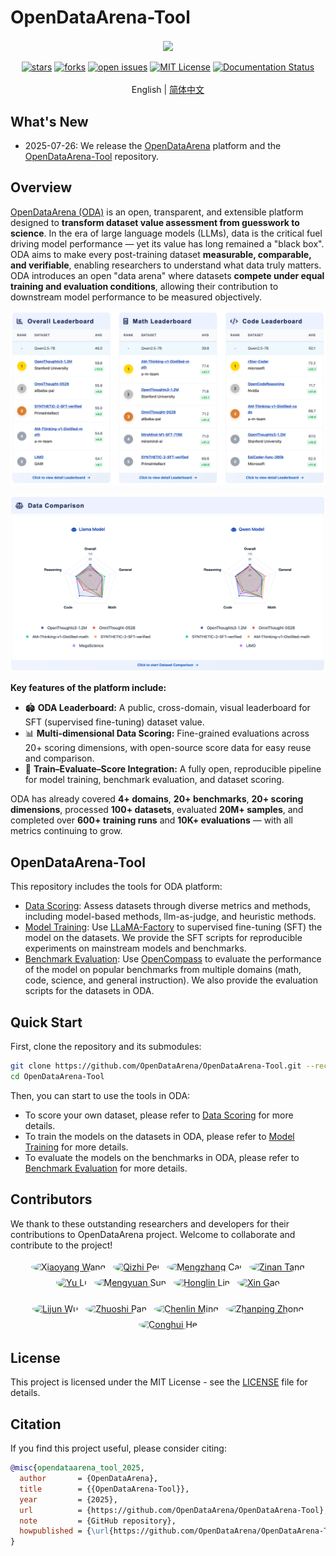# OpenDataArena-Tool

<p align="center">
  <img src="docs/imgs/OpenDataArena.svg" width="300px" style="vertical-align:middle;">
  <br />
  <br />
  <a href="https://github.com/OpenDataArena/OpenDataArena-Tool"><img alt="stars" src="https://img.shields.io/github/stars/OpenDataArena/OpenDataArena-Tool" /></a>
  <a href="https://github.com/OpenDataArena/OpenDataArena-Tool"><img alt="forks" src="https://img.shields.io/github/forks/OpenDataArena/OpenDataArena-Tool" /></a>
  <a href="https://github.com/OpenDataArena/OpenDataArena-Tool/issues"><img alt="open issues" src="https://img.shields.io/github/issues-raw/OpenDataArena/OpenDataArena-Tool" /></a>
  <a href="https://github.com/OpenDataArena/OpenDataArena-Tool/blob/main/LICENSE"><img alt="MIT License" src="https://img.shields.io/badge/license-MIT-blue.svg" /></a>
  <!-- <a href="https://github.com/OpenDataArena/OpenDataArena-Tool/releases">
    <img alt="Latest Release" src="https://img.shields.io/github/release/OpenDataArena/OpenDataArena-Tool.svg" />
  </a> -->
  <a href="https://opendataarena-tool.readthedocs.io/en/latest/?badge=latest"><img alt="Documentation Status" src="https://readthedocs.org/projects/opendataarena-tool/badge/?version=latest" /></a>
  <br />
  <br />
  English | <a href="README_zh-CN.md">简体中文</a>
</p>


## What's New
- 2025-07-26: We release the [OpenDataArena](https://opendataarena.github.io/) platform and the [OpenDataArena-Tool](https://github.com/OpenDataArena/OpenDataArena-Tool) repository.

## Overview

[OpenDataArena (ODA)](https://opendataarena.github.io/) is an open, transparent, and extensible platform designed to **transform dataset value assessment from guesswork to science**. In the era of large language models (LLMs), data is the critical fuel driving model performance — yet its value has long remained a "black box". ODA aims to make every post-training dataset **measurable, comparable, and verifiable**, enabling researchers to understand what data truly matters.
ODA introduces an open "data arena" where datasets **compete under equal training and evaluation conditions**, allowing their contribution to downstream model performance to be measured objectively.

![](./docs/imgs/oda_overview.png)

![](./docs/imgs/oda_comp.png)

**Key features of the platform include:**

* 🏟 **ODA Leaderboard:** A public, cross-domain, visual leaderboard for SFT (supervised fine-tuning) dataset value.
* 📊 **Multi-dimensional Data Scoring:** Fine-grained evaluations across 20+ scoring dimensions, with open-source score data for easy reuse and comparison.
* 🔁 **Train–Evaluate–Score Integration:** A fully open, reproducible pipeline for model training, benchmark evaluation, and dataset scoring.

ODA has already covered **4+ domains**, **20+ benchmarks**, **20+ scoring dimensions**, processed **100+ datasets**, evaluated **20M+ samples**, and completed over **600+ training runs** and **10K+ evaluations** — with all metrics continuing to grow.

## OpenDataArena-Tool
This repository includes the tools for ODA platform:
* [Data Scoring](./data_scorer): Assess datasets through diverse metrics and methods, including model-based methods, llm-as-judge, and heuristic methods.
* [Model Training](./model_train): Use [LLaMA-Factory](https://github.com/hiyouga/LLaMA-Factory) to supervised fine-tuning (SFT) the model on the datasets. We provide the SFT scripts for reproducible experiments on mainstream models and benchmarks.
* [Benchmark Evaluation](./model_eval): Use [OpenCompass](https://github.com/open-compass/opencompass) to evaluate the performance of the model on popular benchmarks from multiple domains (math, code, science, and general instruction). We also provide the evaluation scripts for the datasets in ODA.


## Quick Start
First, clone the repository and its submodules:
```bash
git clone https://github.com/OpenDataArena/OpenDataArena-Tool.git --recursive
cd OpenDataArena-Tool
```
Then, you can start to use the tools in ODA:
* To score your own dataset, please refer to [Data Scoring](./data_scorer) for more details.
* To train the models on the datasets in ODA, please refer to [Model Training](./model_train) for more details.
* To evaluate the models on the benchmarks in ODA, please refer to [Benchmark Evaluation](./model_eval) for more details.

## Contributors
We thank to these outstanding researchers and developers for their contributions to OpenDataArena project. Welcome to collaborate and contribute to the project!
<p align="center">
  <a href="https://github.com/gavinwxy" title="Xiaoyang Wang"><img src="docs/avatars_circle/gavinwxy.svg" width="60" alt="Xiaoyang Wang" style="border-radius: 50%; margin: 4px;"></a>
  <a href="https://github.com/QizhiPei" title="Qizhi Pei"><img src="docs/avatars_circle/QizhiPei.svg" width="60" alt="Qizhi Pei" style="border-radius: 50%; margin: 4px;"></a>
  <a href="https://github.com/orangeadegit" title="Mengzhang Cai"><img src="docs/avatars_circle/orangeadegit.svg" width="60" alt="Mengzhang Cai" style="border-radius: 50%; margin: 4px;"></a>
  <a href="https://github.com/Word2VecT" title="Zinan Tang"><img src="docs/avatars_circle/Word2VecT.svg" width="60" alt="Zinan Tang" style="border-radius: 50%; margin: 4px;"></a>
  <a href="https://github.com/Leey21" title="Yu Li"><img src="docs/avatars_circle/Leey21.svg" width="60" alt="Yu Li" style="border-radius: 50%; margin: 4px;"></a>
  <a href="https://github.com/MySunX" title="Mengyuan Sun"><img src="docs/avatars_circle/MySunX.svg" width="60" alt="Mengyuan Sun" style="border-radius: 50%; margin: 4px;"></a>
  <a href="https://github.com/LHL3341" title="Honglin Lin"><img src="docs/avatars_circle/LHL3341.svg" width="60" alt="Honglin Lin" style="border-radius: 50%; margin: 4px;"></a>
  <a href="https://github.com/GX-XinGao" title="Xin Gao"><img src="docs/avatars_circle/GX-XinGao.svg" width="60" alt="Xin Gao" style="border-radius: 50%; margin: 4px;"></a>
  <br />
  <br />
  <a href="https://github.com/apeterswu" title="Lijun Wu"><img src="docs/avatars_circle/apeterswu.svg" width="60" alt="Lijun Wu" style="border-radius: 50%; margin: 4px;"></a>
  <a href="https://github.com/pzs19" title="Zhuoshi Pan"><img src="docs/avatars_circle/pzs19.svg" width="60" alt="Zhuoshi Pan" style="border-radius: 50%; margin: 4px;"></a>
  <a href="https://github.com/ming-bot" title="Chenlin Ming"><img src="docs/avatars_circle/ming-bot.svg" width="60" alt="Chenlin Ming" style="border-radius: 50%; margin: 4px;"></a>
  <a href="https://github.com/ChampionZhong" title="Zhanping Zhong"><img src="docs/avatars_circle/ChampionZhong.svg" width="60" alt="Zhanping Zhong" style="border-radius: 50%; margin: 4px;"></a>
  <a href="https://github.com/conghui" title="Conghui He"><img src="docs/avatars_circle/conghui.svg" width="60" alt="Conghui He" style="border-radius: 50%; margin: 4px;"></a>
</p>



## License
This project is licensed under the MIT License - see the [LICENSE](./LICENSE) file for details.

## Citation
If you find this project useful, please consider citing:

```bibtex
@misc{opendataarena_tool_2025,
  author       = {OpenDataArena},
  title        = {{OpenDataArena-Tool}},
  year         = {2025},
  url          = {https://github.com/OpenDataArena/OpenDataArena-Tool},
  note         = {GitHub repository},
  howpublished = {\url{https://github.com/OpenDataArena/OpenDataArena-Tool}},
}
```

<!-- ## Star History
![Star History Chart](https://api.star-history.com/svg?repos=OpenDataArena/OpenDataArena-Tool&type=Date) -->
